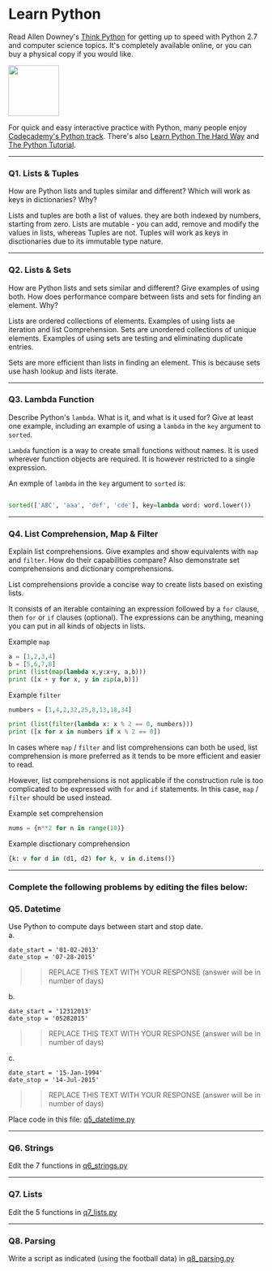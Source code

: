 # Learn Python

Read Allen Downey's [Think Python](http://www.greenteapress.com/thinkpython/) for getting up to speed with Python 2.7 and computer science topics. It's completely available online, or you can buy a physical copy if you would like.

<a href="http://www.greenteapress.com/thinkpython/"><img src="img/think_python.png" style="width: 100px;" target="_blank"></a>

For quick and easy interactive practice with Python, many people enjoy [Codecademy's Python track](http://www.codecademy.com/en/tracks/python). There's also [Learn Python The Hard Way](http://learnpythonthehardway.org/book/) and [The Python Tutorial](https://docs.python.org/2/tutorial/).

---

### Q1. Lists &amp; Tuples

How are Python lists and tuples similar and different? Which will work as keys in dictionaries? Why?

Lists and tuples are both a list of values. they are both indexed by numbers, starting from zero. 
Lists are mutable - you can add, remove and modify the values in lists, whereas Tuples are not. 
Tuples will work as keys in disctionaries due to its immutable type nature.

---

### Q2. Lists &amp; Sets

How are Python lists and sets similar and different? Give examples of using both. How does performance compare between lists and sets for finding an element. Why?

Lists are ordered collections of elements. Examples of using lists ae iteration and list Comprehension.
Sets are unordered collections of unique elements. Examples of using sets are testing and eliminating duplicate entries.

Sets are more efficient than lists in finding an element. This is because sets use hash lookup and lists iterate. 

---

### Q3. Lambda Function

Describe Python's `lambda`. What is it, and what is it used for? Give at least one example, including an example of using a `lambda` in the `key` argument to `sorted`.

`Lambda` function is a way to create small functions without names. It is used wherever function objects are required. It is however restricted to a single expression. 

An exmple of `lambda` in the `key` argument to `sorted` is:

```python

sorted(['ABC', 'aaa', 'def', 'cde'], key=lambda word: word.lower())

```

---

### Q4. List Comprehension, Map &amp; Filter

Explain list comprehensions. Give examples and show equivalents with `map` and `filter`. How do their capabilities compare? Also demonstrate set comprehensions and dictionary comprehensions.

List comprehensions provide a concise way to create lists based on existing lists. 

It consists of an iterable containing an expression followed by a `for` clause, then `for` or `if` clauses (optional). The expressions can be anything, meaning you can put in all kinds of objects in lists.

Example `map`
```python
a = [1,2,3,4]
b = [5,6,7,8]
print (list(map(lambda x,y:x+y, a,b)))
print ([x + y for x, y in zip(a,b)])
```

Example `filter`
```python
numbers = [1,4,2,32,25,8,13,18,34]

print (list(filter(lambda x: x % 2 == 0, numbers)))
print ([x for x in numbers if x % 2 == 0])
```

In cases where `map` / `filter` and list comprehensions can both be used, list comprehension is more preferred as it tends to be more efficient and easier to read.

However, list comprehensions is not applicable if the construction rule is too complicated to be expressed with `for` and `if` statements. In this case, `map` / `filter` should be used instead. 

Example set comprehension
```python
nums = {n**2 for n in range(10)}
```

Example disctionary comprehension
```python
{k: v for d in (d1, d2) for k, v in d.items()}
```

---

### Complete the following problems by editing the files below:

### Q5. Datetime
Use Python to compute days between start and stop date.   
a.  

```
date_start = '01-02-2013'    
date_stop = '07-28-2015'
```

>> REPLACE THIS TEXT WITH YOUR RESPONSE (answer will be in number of days)

b.  
```
date_start = '12312013'  
date_stop = '05282015'  
```

>> REPLACE THIS TEXT WITH YOUR RESPONSE (answer will be in number of days)

c.  
```
date_start = '15-Jan-1994'      
date_stop = '14-Jul-2015'  
```

>> REPLACE THIS TEXT WITH YOUR RESPONSE  (answer will be in number of days)

Place code in this file: [q5_datetime.py](python/q5_datetime.py)

---

### Q6. Strings
Edit the 7 functions in [q6_strings.py](python/q6_strings.py)

---

### Q7. Lists
Edit the 5 functions in [q7_lists.py](python/q7_lists.py)

---

### Q8. Parsing
Write a script as indicated (using the football data) in [q8_parsing.py](python/q8_parsing.py)





